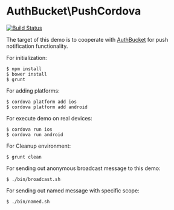 AuthBucket\\PushCordova
=======================

[![Build
Status](https://travis-ci.org/authbucket/push-cordova.svg?branch=master)](https://travis-ci.org/authbucket/push-cordova)

The target of this demo is to cooperate with
[AuthBucket](http://push-symfony-bundle.authbucket.com/) for push
notification functionality.

For initialization:

    $ npm install
    $ bower install
    $ grunt

For adding platforms:

    $ cordova platform add ios
    $ cordova platform add android

For execute demo on real devices:

    $ cordova run ios
    $ cordova run android

For Cleanup environment:

    $ grunt clean

For sending out anonymous broadcast message to this demo:

    $ ./bin/broadcast.sh

For sending out named message with specific scope:

    $ ./bin/named.sh
